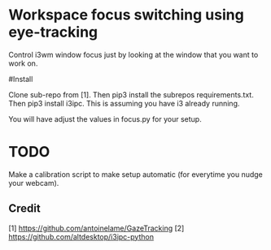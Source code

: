 # Workspace focus switching using eye-tracking

Control i3wm window focus just by looking at the window that you want to work on.

#Install

Clone sub-repo from [1]. Then pip3 install the subrepos requirements.txt. Then pip3 install i3ipc. This is assuming you have i3 already running.

You will have adjust the values in focus.py for your setup.

# TODO

Make a calibration script to make setup automatic (for everytime you nudge your webcam).

## Credit

[1] https://github.com/antoinelame/GazeTracking
[2] https://github.com/altdesktop/i3ipc-python
